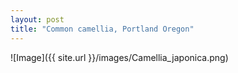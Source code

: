 ```yaml
---
layout: post
title: "Common camellia, Portland Oregon" 
---
```


![Image]({{ site.url }}/images/Camellia_japonica.png)


